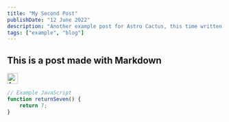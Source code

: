 ```yaml
---
title: "My Second Post"
publishDate: "12 June 2022"
description: "Another example post for Astro Cactus, this time written in a plain markdown file"
tags: ["example", "blog"]
---
```


## This is a post made with Markdown

<img src="https://astro.build/assets/logo.png" width="25" alt="Astro">


```js
// Example JavaScript
function returnSeven() {
	return 7;
}
```

